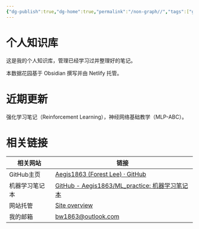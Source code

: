 ```yaml
---
{"dg-publish":true,"dg-home":true,"permalink":"/non-graph//","tags":["gardenEntry"],"dgPassFrontmatter":true}
---
```



# 个人知识库

这是我的个人知识库，管理已经学习过并整理好的笔记。

本数据花园基于 Obsidian 撰写并由 Netlify 托管。

# 近期更新

强化学习笔记（Reinforcement Learning），神经网络基础教学（MLP-ABC）。

# 相关链接

| 相关网站    | 链接                                |
| ---------  | ------------------------------------- |
| GitHub主页 | [Aegis1863 (Forest Lee) · GitHub](https://github.com/Aegis1863)    |
| 机器学习笔记本  | [GitHub - Aegis1863/ML\_practice: 机器学习笔记本](https://github.com/Aegis1863/ML_practice) |
| 网站托管 | [Site overview](https://app.netlify.com/sites/bw666/overview) |
| 我的邮箱| bw1863@outlook.com |